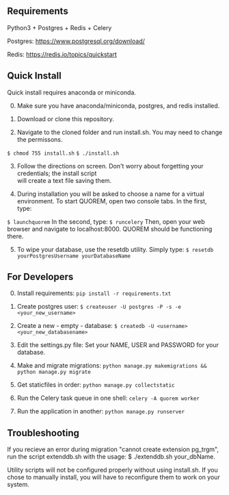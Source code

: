 ## Requirements
Python3 + Postgres + Redis + Celery

Postgres:
https://www.postgresql.org/download/

Redis:
https://redis.io/topics/quickstart

## Quick Install
Quick install requires anaconda or miniconda. 

0) Make sure you have anaconda/miniconda, postgres, and redis installed.

1) Download or clone this repository. 

2) Navigate to the cloned folder and run install.sh. You may need to change the permissons.

`$ chmod 755 install.sh`
`$ ./install.sh`

3) Follow the directions on screen. Don't worry about forgetting your credentials; the install script 	
   will create a text file saving them.

4) During installation you will be asked to choose a name for a virtual environment. 
   To start QUOREM, open two console tabs. In the first, type:

`$ launchquorem`
   In the second, type:
`$ runcelery`
   Then, open your web browser and navigate to localhost:8000. QUOREM should be functioning there.

5) To wipe your database, use the resetdb utility. Simply type:
`$ resetdb yourPostgresUsername yourDatabaseName`

## For Developers
0) Install requirements:
`pip install -r requirements.txt`


1) Create postgres user:
`$ createuser -U postgres -P -s -e <your_new_username>`


2) Create a new - empty - database:
`$ createdb -U <username> <your_new_databasename>`


3) Edit the settings.py file:
Set your NAME, USER and PASSWORD for your database.


4) Make and migrate migrations:
`python manage.py makemigrations && python manage.py migrate`


5) Get staticfiles in order:
`python manage.py collectstatic`

6) Run the Celery task queue in one shell:
`celery -A quorem worker`

7) Run the application in another:
`python manage.py runserver`

## Troubleshooting
If you recieve an error during migration "cannot create extension pg_trgm", run the script
extenddb.sh with the usage:
$ ./extenddb.sh your_dbName.

Utility scripts will not be configured properly without using install.sh. If you chose to manually install, you will have to reconfigure them to work on your system.

